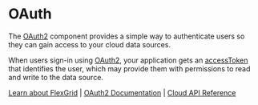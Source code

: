 OAuth
=====

The [OAuth2](https://www.grapecity.com/wijmo/api/classes/wijmo_cloud.oauth2.html) component provides a simple way to authenticate users
so they can gain access to your cloud data sources.

When users sign-in using [OAuth2](https://www.grapecity.com/wijmo/api/classes/wijmo_cloud.oauth2.html), your application gets an [accessToken](https://www.grapecity.com/wijmo/api/classes/wijmo_cloud.oauth2.html#accesstoken)
that identifies the user, which may provide them with permissions to
read and write to the data source.

[Learn about FlexGrid](https://www.grapecity.com/wijmo/flexgrid-javascript-data-grid) | [OAuth2 Documentation](https://www.grapecity.com/wijmo/docs/Topics/Cloud/GoogleSheets/OAuth) | [Cloud API Reference](https://www.grapecity.com/wijmo/api/modules/wijmo_cloud.html)